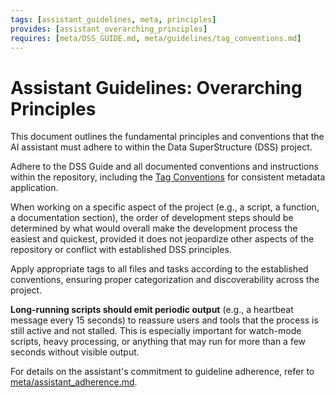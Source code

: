 ```yaml
---
tags: [assistant_guidelines, meta, principles]
provides: [assistant_overarching_principles]
requires: [meta/DSS_GUIDE.md, meta/guidelines/tag_conventions.md]
---
```


# Assistant Guidelines: Overarching Principles

This document outlines the fundamental principles and conventions that the AI assistant must adhere to within the Data SuperStructure (DSS) project.

Adhere to the DSS Guide and all documented conventions and instructions within the repository, including the [Tag Conventions](mdc:meta/guidelines/tag_conventions.md) for consistent metadata application.

When working on a specific aspect of the project (e.g., a script, a function, a documentation section), the order of development steps should be determined by what would overall make the development process the easiest and quickest, provided it does not jeopardize other aspects of the repository or conflict with established DSS principles.

Apply appropriate tags to all files and tasks according to the established conventions, ensuring proper categorization and discoverability across the project.

**Long-running scripts should emit periodic output** (e.g., a heartbeat message every 15 seconds) to reassure users and tools that the process is still active and not stalled. This is especially important for watch-mode scripts, heavy processing, or anything that may run for more than a few seconds without visible output.

For details on the assistant's commitment to guideline adherence, refer to [meta/assistant_adherence.md](mdc:meta/assistant_adherence.md). 